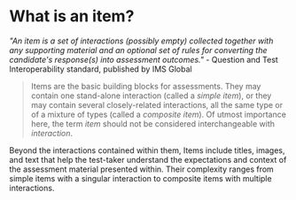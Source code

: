 # What is an item?

*"An item is a set of interactions (possibly empty) collected together with any supporting material and an optional set of rules for converting the candidate's response(s) into assessment outcomes."* - Question and Test Interoperability standard, published by IMS Global

>Items are the basic building blocks for assessments. They may contain one stand-alone interaction (called a *simple item*), or they may contain several closely-related interactions, all the same type or of a mixture of types (called a *composite item*). Of utmost importance here, the term *item* should not be considered interchangeable with *interaction*. 

Beyond the interactions contained within them, Items include titles, images, and text that help the test-taker understand the expectations and context of the assessment material presented within. Their complexity ranges from simple items with a singular interaction to composite items with multiple interactions.

